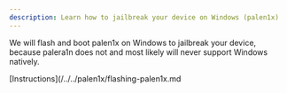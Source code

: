 ```yaml
---
description: Learn how to jailbreak your device on Windows (palen1x)
---
```


We will flash and boot palen1x on Windows to jailbreak your device, because palera1n does not and most likely will never support Windows natively. 

[Instructions](/../../palen1x/flashing-palen1x.md
